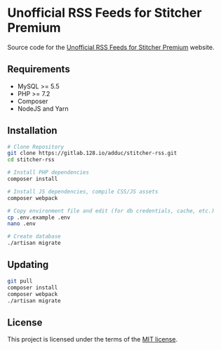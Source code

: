 Unofficial RSS Feeds for Stitcher Premium
===

Source code for the [Unofficial RSS Feeds for Stitcher Premium](https://stitcher-rss.128.io)
website.

Requirements
---

* MySQL >= 5.5
* PHP >= 7.2
* Composer
* NodeJS and Yarn

Installation
---

```sh
# Clone Repository
git clone https://gitlab.128.io/adduc/stitcher-rss.git
cd stitcher-rss

# Install PHP dependencies
composer install

# Install JS dependencies, compile CSS/JS assets
composer webpack

# Copy environment file and edit (for db credentials, cache, etc.)
cp .env.example .env
nano .env

# Create database
./artisan migrate
```

Updating
---

```sh
git pull
composer install
composer webpack
./artisan migrate
```

License
---

This project is licensed under the terms of the [MIT license](LICENSE.md).

